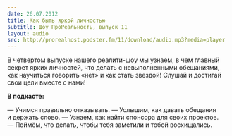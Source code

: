 ```yaml
---
date: 26.07.2012
title: Как быть яркой личностью
subtitle: Шоу ПроРеальность, выпуск 11
layout: audio
src: http://prorealnost.podster.fm/11/download/audio.mp3?media=player
---
```


В четвертом выпуске нашего реалити-шоу мы узнаем, в чем главный секрет ярких личностей, что делать с невыполненными обещаниями, как научиться говорить «нет» и как стать звездой! Слушай и достигай свои цели вместе с нами!

**В подкасте:**

— Учимся правильно отказывать.
— Услышим, как давать обещания и держать слово.
— Узнаем, как найти спонсора для своих проектов.
— Поймём, что делать, чтобы тебя заметили и тобой восхищались. 
